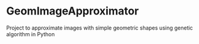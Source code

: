 # GeomImageApproximator
Project to approximate images with simple geometric shapes using genetic algorithm in Python
